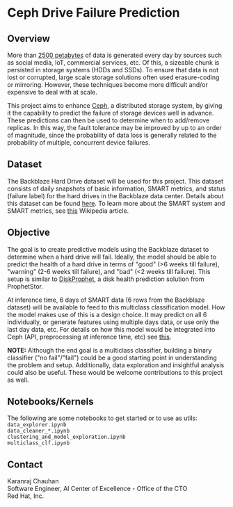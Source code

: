 # Ceph Drive Failure Prediction

## Overview
More than [2500 petabytes](https://www.domo.com/learn/data-never-sleeps-5?aid=ogsm072517_1&sf100871281=1) of data is generated every day by sources such as social media, IoT, commercial services, etc. Of this, a sizeable chunk is persisted in storage systems (HDDs and SSDs). To ensure that data is not lost or corrupted, large scale storage solutions often used erasure-coding or mirroring. However, these techniques become more difficult and/or expensive to deal with at scale.

This project aims to enhance [Ceph](https://ceph.io), a distributed storage system, by giving it the capability to predict the failure of storage devices well in advance. These predictions can then be used to determine when to add/remove replicas. In this way, the fault tolerance may be improved by up to an order of magnitude, since the probability of data loss is generally related to the probability of multiple, concurrent device failures.

## Dataset
The Backblaze Hard Drive dataset will be used for this project. This dataset consists of daily snapshots of basic information, SMART metrics, and status (failure label) for the hard drives in the Backblaze data center. Details about this dataset can be found [here](https://www.backblaze.com/b2/hard-drive-test-data.html). To learn more about the SMART system and SMART metrics, see [this](https://en.wikipedia.org/wiki/S.M.A.R.T.) Wikipedia article.

## Objective
The goal is to create predictive models using the Backblaze dataset to determine when a hard drive will fail. Ideally, the model should be able to predict the health of a hard drive in terms of "good" (>6 weeks till failure), "warning" (2-6 weeks till failure), and "bad" (<2 weeks till failure). This setup is similar to [DiskProphet](https://www.prophetstor.com/diskprophet/), a disk health prediction solution from ProphetStor.

At inference time, 6 days of SMART data (6 rows from the Backblaze dataset) will be available to feed to this multiclass classification model. How the model makes use of this is a design choice. It may predict on all 6 individually, or generate features using multiple days data, or use only the last day data, etc. For details on how this model would be integrated into Ceph (API, preprocessing at inference time, etc) see [this](https://github.com/ceph/ceph/tree/master/src/pybind/mgr/diskprediction_local).

**NOTE:** Although the end goal is a multiclass classifier, building a binary classifier ("no fail"/"fail") could be a good starting point in understanding the problem and setup. Additionally, data exploration and insightful analysis could also be useful. These would be welcome contributions to this project as well.

## Notebooks/Kernels
The following are some notebooks to get started or to use as utils:  
`data_explorer.ipynb`  
`data_cleaner_*.ipynb`  
`clustering_and_model_exploration.ipynb`  
`multiclass_clf.ipynb`  

## Contact
Karanraj Chauhan  
Software Engineer, AI Center of Excellence - Office of the CTO  
Red Hat, Inc.